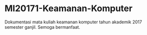 # MI20171-Keamanan-Komputer
Dokumentasi mata kuliah keamanan komputer tahun akademik 2017 semester ganjil. Semoga bermanfaat.
